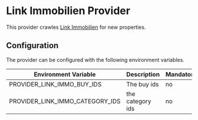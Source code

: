 ﻿# Link Immobilien Provider

This provider crawles [Link Immobilien](https://www.link-immobilien.info/Kaufobjekte-Bestand.htm) for new properties.

## Configuration

The provider can be configured with the following environment variables.

| Environment Variable                      | Description                                    | Mandatory | Default   |
|-------------------------------------------|------------------------------------------------|-----------|-----------| 
| PROVIDER_LINK_IMMO_BUY_IDS                | The buy ids                                    | no        | 1         |
| PROVIDER_LINK_IMMO_CATEGORY_IDS           | the category ids                               | no        | 200       |
